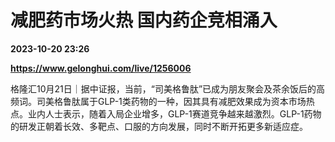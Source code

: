 # 减肥药市场火热 国内药企竞相涌入

**2023-10-20 23:26**

**https://www.gelonghui.com/live/1256006**

格隆汇10月21日｜据中证报，当前，“司美格鲁肽”已成为朋友聚会及茶余饭后的高频词。司美格鲁肽属于GLP-1类药物的一种，因其具有减肥效果成为资本市场热点。业内人士表示，随着入局企业增多，GLP-1赛道竞争越来越激烈。GLP-1药物的研发正朝着长效、多靶点、口服的方向发展，同时不断开拓更多新适应症。